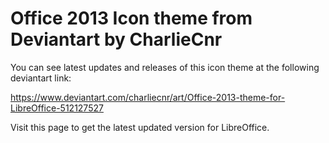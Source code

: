 # Office 2013 Icon theme from Deviantart by CharlieCnr
You can see latest updates and releases of this icon theme at the following deviantart link:

https://www.deviantart.com/charliecnr/art/Office-2013-theme-for-LibreOffice-512127527

Visit this page to get the latest updated version for LibreOffice.



